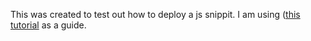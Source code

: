This was created to test out how to deploy a js snippit. I am using ([this tutorial](https://impact.hashnode.dev/building-an-embeddable-widget-with-html-css-and-javascript) as a guide.
